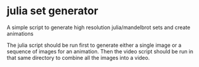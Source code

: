 # julia set generator
 A simple script to generate high resolution julia/mandelbrot sets and create animations

The julia script should be run first to generate either a single image or a sequence of images for an animation. 
Then the video script should be run in that same directory to combine all the images into a video.